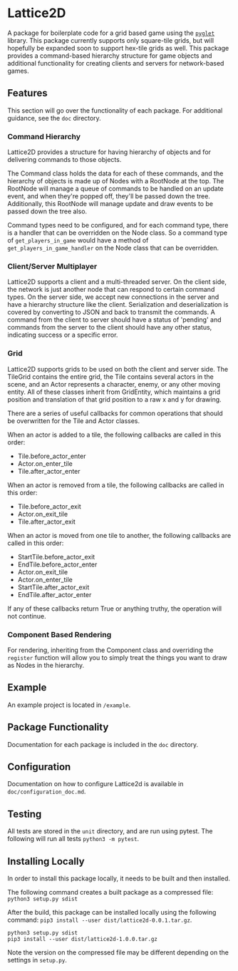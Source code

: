 # Lattice2D

A package for boilerplate code for a grid based game using the [`pyglet`](http://pyglet.org/) library.  This package currently supports only square-tile grids, but will hopefully be expanded soon to support hex-tile grids as well.  This package provides a command-based hierarchy structure for game objects and additional functionality for creating clients and servers for network-based games.  

## Features

This section will go over the functionality of each package.  For additional guidance, see the `doc` directory.

### Command Hierarchy

Lattice2D provides a structure for having hierarchy of objects and for delivering commands to those objects.

The Command class holds the data for each of these commands, and the hierarchy of objects is made up of Nodes with a RootNode at the top.  The RootNode will manage a queue of commands to be handled on an update event, and when they're popped off, they'll be passed down the tree.  Additionally, this RootNode will manage update and draw events to be passed down the tree also.

Command types need to be configured, and for each command type, there is a handler that can be overridden on the Node class.  So a command type of `get_players_in_game` would have a method of `get_players_in_game_handler` on the Node class that can be overridden.

### Client/Server Multiplayer

Lattice2D supports a client and a multi-threaded server. On the client side, the network is just another node that can respond to certain command types.  On the server side, we accept new connections in the server and have a hierarchy structure like the client.  Serialization and deserialization is covered by converting to JSON and back to transmit the commands.  A command from the client to server should have a status of 'pending' and commands from the server to the client should have any other status, indicating success or a specific error.

### Grid

Lattice2D supports grids to be used on both the client and server side.  The TileGrid contains the entire grid, the Tile contains several actors in the scene, and an Actor represents a character, enemy, or any other moving entity.  All of these classes inherit from GridEntity, which maintains a grid position and translation of that grid position to a raw x and y for drawing.

There are a series of useful callbacks for common operations that should be overwritten for the Tile and Actor classes.

When an actor is added to a tile, the following callbacks are called in this order:
- Tile.before_actor_enter
- Actor.on_enter_tile
- Tile.after_actor_enter

When an actor is removed from a tile, the following callbacks are called in this order:
- Tile.before_actor_exit
- Actor.on_exit_tile
- Tile.after_actor_exit

When an actor is moved from one tile to another, the following callbacks are called in this order:
- StartTile.before_actor_exit
- EndTile.before_actor_enter
- Actor.on_exit_tile
- Actor.on_enter_tile
- StartTile.after_actor_exit
- EndTile.after_actor_enter

If any of these callbacks return True or anything truthy, the operation will not continue.

### Component Based Rendering

For rendering, inheriting from the Component class and overriding the `register` function will allow you to simply treat the things you want to draw as Nodes in the hierarchy.

## Example

An example project is located in `/example`.

## Package Functionality

Documentation for each package is included in the `doc` directory.

## Configuration

Documentation on how to configure Lattice2d is available in `doc/configuration_doc.md`.

## Testing

All tests are stored in the `unit` directory, and are run using pytest.  The following will run all tests `python3 -m pytest`.

## Installing Locally

In order to install this package locally, it needs to be built and then installed.

The following command creates a built package as a compressed file: `python3 setup.py sdist`

After the build, this package can be installed locally using the following command: `pip3 install --user dist/lattice2d-0.0.1.tar.gz`.  

```
python3 setup.py sdist
pip3 install --user dist/lattice2d-1.0.0.tar.gz
```

Note the version on the compressed file may be different depending on the settings in `setup.py`.
